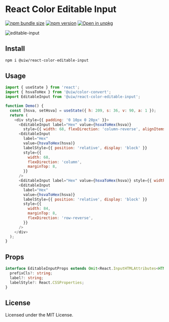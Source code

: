 React Color Editable Input
===

[![npm bundle size](https://img.shields.io/bundlephobia/minzip/@uiw/react-color-editable-input)](https://bundlephobia.com/package/@uiw/react-color-editable-input) [![npm version](https://img.shields.io/npm/v/@uiw/react-color-editable-input.svg)](https://www.npmjs.com/package/@uiw/react-color-editable-input) [![Open in unpkg](https://img.shields.io/badge/Open%20in-unpkg-blue)](https://uiwjs.github.io/npm-unpkg/#/pkg/@uiw/react-color/file/README.md)

![editable-input](https://user-images.githubusercontent.com/1680273/124878498-c1bcdf80-dffe-11eb-8164-d752a8109db9.png)

## Install

```bash
npm i @uiw/react-color-editable-input
```

## Usage

```js
import { useState } from 'react';
import { hsvaToHex } from '@uiw/color-convert';
import EditableInput from '@uiw/react-color-editable-input';

function Demo() {
  const [hsva, setHsva] = useState({ h: 209, s: 36, v: 90, a: 1 });
  return (
    <div style={{ padding: '0 10px 0 20px' }}>
      <EditableInput label="Hex" value={hsvaToHex(hsva)}
        style={{ width: 68, flexDirection: 'column-reverse', alignItems: 'flex-start' }} />
      <EditableInput
        label="Hex"
        value={hsvaToHex(hsva)}
        labelStyle={{ position: 'relative', display: 'block' }}
        style={{
          width: 68,
          flexDirection: 'column',
          marginTop: 8,
        }}
      />
      <EditableInput label="Hex" value={hsvaToHex(hsva)} style={{ width: 84, marginTop: 14, }} />
      <EditableInput
        label="Hex"
        value={hsvaToHex(hsva)}
        labelStyle={{ position: 'relative', display: 'block' }}
        style={{
          width: 84,
          marginTop: 8,
          flexDirection: 'row-reverse',
        }}
      />
    </div>
  );
}
```

## Props

```ts
interface EditableInputProps extends Omit<React.InputHTMLAttributes<HTMLInputElement>, 'onChange'> {
  prefixCls?: string;
  label?: string;
  labelStyle?: React.CSSProperties;
}
```

<!--footer-dividing-->

## License

Licensed under the MIT License.
